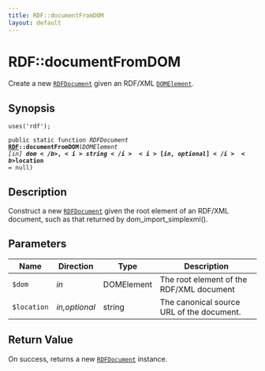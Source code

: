 ```yaml
---
title: RDF::documentFromDOM
layout: default
---
```


# RDF::documentFromDOM

Create a new <code><a href="RDFDocument">RDFDocument</a></code> given an RDF/XML <code><a href="DOMElement">DOMElement</a></code>.

## Synopsis

<code>uses('rdf');</code>

<code>public static function <i>RDFDocument</i> <b><a href="RDF">RDF</a>::documentFromDOM</b>(<i>DOMElement</i> <i>[in]</i> <b>$dom</b>, <i>string</i> <i>[in,optional]</i> <b>$location</b> = null)</code>

## Description

Construct a new <code><a href="RDFDocument">RDFDocument</a></code> given the root element of an RDF/XML
document, such as that returned by dom_import_simplexml().

## Parameters

<table>
  <thead>
    <tr>
      <th>Name</th>
      <th>Direction</th>
      <th>Type</th>
      <th>Description</th>
    </tr>
  </thead>
  <tbody>
    <tr>
      <td><code>$dom</code>
      <td><i>in</i></td>
      <td>DOMElement</td>
      <td>
The root element of the RDF/XML document
      </td>
    </tr>
    <tr>
      <td><code>$location</code>
      <td><i>in,optional</i></td>
      <td>string</td>
      <td>
The canonical source URL of the
document.
      </td>
    </tr>
  </tbody>
</table>

## Return Value

On success, returns a new <code><a href="RDFDocument">RDFDocument</a></code> instance.


